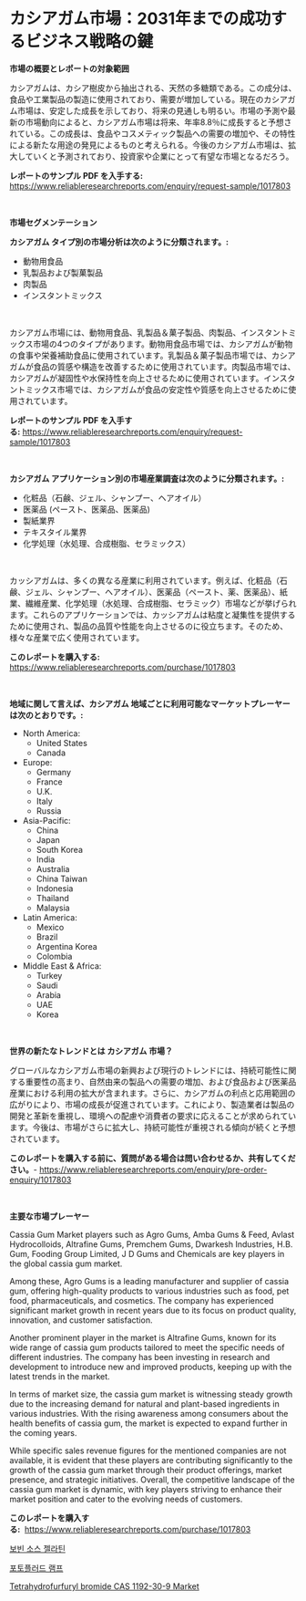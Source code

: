 <p><h1>カシアガム市場：2031年までの成功するビジネス戦略の鍵</h1></p><p><strong>市場の概要とレポートの対象範囲</strong></p>
<p><p>カシアガムは、カシア樹皮から抽出される、天然の多糖類である。この成分は、食品や工業製品の製造に使用されており、需要が増加している。現在のカシアガム市場は、安定した成長を示しており、将来の見通しも明るい。市場の予測や最新の市場動向によると、カシアガム市場は将来、年率8.8％に成長すると予想されている。この成長は、食品やコスメティック製品への需要の増加や、その特性による新たな用途の発見によるものと考えられる。今後のカシアガム市場は、拡大していくと予測されており、投資家や企業にとって有望な市場となるだろう。</p></p>
<p><strong>レポートのサンプル PDF を入手する:</strong> <a href="https://www.reliableresearchreports.com/enquiry/request-sample/1017803">https://www.reliableresearchreports.com/enquiry/request-sample/1017803</a></p>
<p>&nbsp;</p>
<p><strong>市場セグメンテーション</strong></p>
<p><strong>カシアガム タイプ別の市場分析は次のように分類されます。:</strong></p>
<p><ul><li>動物用食品</li><li>乳製品および製菓製品</li><li>肉製品</li><li>インスタントミックス</li></ul></p>
<p>&nbsp;</p>
<p><p>カシアガム市場には、動物用食品、乳製品＆菓子製品、肉製品、インスタントミックス市場の4つのタイプがあります。動物用食品市場では、カシアガムが動物の食事や栄養補助食品に使用されています。乳製品＆菓子製品市場では、カシアガムが食品の質感や構造を改善するために使用されています。肉製品市場では、カシアガムが凝固性や水保持性を向上させるために使用されています。インスタントミックス市場では、カシアガムが食品の安定性や質感を向上させるために使用されています。</p></p>
<p><strong>レポートのサンプル PDF を入手する:</strong>&nbsp;<a href="https://www.reliableresearchreports.com/enquiry/request-sample/1017803">https://www.reliableresearchreports.com/enquiry/request-sample/1017803</a></p>
<p>&nbsp;</p>
<p><strong> カシアガム アプリケーション別の市場産業調査は次のように分類されます。:</strong></p>
<p><ul><li>化粧品（石鹸、ジェル、シャンプー、ヘアオイル）</li><li>医薬品 (ペースト、医薬品、医薬品)</li><li>製紙業界</li><li>テキスタイル業界</li><li>化学処理（水処理、合成樹脂、セラミックス）</li></ul></p>
<p>&nbsp;</p>
<p><p>カッシアガムは、多くの異なる産業に利用されています。例えば、化粧品（石鹸、ジェル、シャンプー、ヘアオイル）、医薬品（ペースト、薬、医薬品）、紙業、繊維産業、化学処理（水処理、合成樹脂、セラミック）市場などが挙げられます。これらのアプリケーションでは、カッシアガムは粘度と凝集性を提供するために使用され、製品の品質や性能を向上させるのに役立ちます。そのため、様々な産業で広く使用されています。</p></p>
<p><strong>このレポートを購入する:</strong>&nbsp; <a href="https://www.reliableresearchreports.com/purchase/1017803">https://www.reliableresearchreports.com/purchase/1017803</a></p>
<p>&nbsp;</p>
<p><strong>地域に関して言えば、カシアガム 地域ごとに利用可能なマーケットプレーヤーは次のとおりです。:</strong></p>
<p><ul>
    <li>
        North America:
        <ul>
            <li>United States</li>
            <li>Canada</li>
        </ul>
    </li>
    <li>
        Europe:
        <ul>
            <li>Germany</li>
            <li>France</li>
            <li>U.K.</li>
            <li>Italy</li>
            <li>Russia</li>
        </ul>
    </li>
    <li>
        Asia-Pacific:
        <ul>
            <li>China</li>
            <li>Japan</li>
            <li>South Korea</li>
            <li>India</li>
            <li>Australia</li>
            <li>China Taiwan</li>
            <li>Indonesia</li>
            <li>Thailand</li>
            <li>Malaysia</li>
        </ul>
    </li>
    <li>
        Latin America:
        <ul>
            <li>Mexico</li>
            <li>Brazil</li>
            <li>Argentina Korea</li>
            <li>Colombia</li>
        </ul>
    </li>
    <li>
        Middle East & Africa:
        <ul>
            <li>Turkey</li>
            <li>Saudi</li>
            <li>Arabia</li>
            <li>UAE</li>
            <li>Korea</li>
        </ul>
    </li>
    </ul></p>
<p>&nbsp;</p>
<p><strong>世界の新たなトレンドとは カシアガム 市場？</strong></p>
<p><p>グローバルなカシアガム市場の新興および現行のトレンドには、持続可能性に関する重要性の高まり、自然由来の製品への需要の増加、および食品および医薬品産業における利用の拡大が含まれます。さらに、カシアガムの利点と応用範囲の広がりにより、市場の成長が促進されています。これにより、製造業者は製品の開発と革新を重視し、環境への配慮や消費者の要求に応えることが求められています。今後は、市場がさらに拡大し、持続可能性が重視される傾向が続くと予想されています。</p></p>
<p><strong>このレポートを購入する前に、質問がある場合は問い合わせるか、共有してください。</strong>- <a href="https://www.reliableresearchreports.com/enquiry/pre-order-enquiry/1017803">https://www.reliableresearchreports.com/enquiry/pre-order-enquiry/1017803</a></p>
<p>&nbsp;</p>
<p><strong>主要な市場プレーヤー</strong></p>
<p><p>Cassia Gum Market players such as Agro Gums, Amba Gums & Feed, Avlast Hydrocolloids, Altrafine Gums, Premchem Gums, Dwarkesh Industries, H.B. Gum, Fooding Group Limited, J D Gums and Chemicals are key players in the global cassia gum market.</p><p>Among these, Agro Gums is a leading manufacturer and supplier of cassia gum, offering high-quality products to various industries such as food, pet food, pharmaceuticals, and cosmetics. The company has experienced significant market growth in recent years due to its focus on product quality, innovation, and customer satisfaction.</p><p>Another prominent player in the market is Altrafine Gums, known for its wide range of cassia gum products tailored to meet the specific needs of different industries. The company has been investing in research and development to introduce new and improved products, keeping up with the latest trends in the market.</p><p>In terms of market size, the cassia gum market is witnessing steady growth due to the increasing demand for natural and plant-based ingredients in various industries. With the rising awareness among consumers about the health benefits of cassia gum, the market is expected to expand further in the coming years.</p><p>While specific sales revenue figures for the mentioned companies are not available, it is evident that these players are contributing significantly to the growth of the cassia gum market through their product offerings, market presence, and strategic initiatives. Overall, the competitive landscape of the cassia gum market is dynamic, with key players striving to enhance their market position and cater to the evolving needs of customers.</p></p>
<p><strong>このレポートを購入する:</strong>&nbsp;&nbsp;<a href="https://www.reliableresearchreports.com/purchase/1017803">https://www.reliableresearchreports.com/purchase/1017803</a></p>
<p><p><a href="https://medium.com/@brendantygibson56776/%EC%86%8C%EC%8A%A4-%EC%A0%A4%EB%9D%BC%ED%8B%B4-%EC%8B%9C%EC%9E%A5-%EB%B3%B4%EA%B3%A0%EC%84%9C%EB%8A%94-%EC%9D%B4-%EC%8B%9C%EC%9E%A5%EC%9D%98-%EC%B5%9C%EC%8B%A0-%ED%8A%B8%EB%A0%8C%EB%93%9C-%EB%B0%8F-%EC%84%B1%EC%9E%A5-%EA%B8%B0%ED%9A%8C%EB%A5%BC-%EB%B3%B4%EC%97%AC%EC%A4%8D%EB%8B%88%EB%8B%A4-c5dbff638b16">보빈 소스 젤라틴</a></p><p><a href="https://medium.com/@brendantygibson56776/%EC%82%AC%EC%A7%84-%ED%99%8D%EC%88%98-%EB%9E%A8%ED%94%84-%EC%8B%9C%EC%9E%A5-%EC%A0%90%EC%9C%A0%EC%9C%A8-%EB%B3%80%ED%99%94-%EB%B0%8F-%EC%8B%9C%EC%9E%A5-%EC%84%B1%EC%9E%A5-%EC%B6%94%EC%84%B8-2024-2031-00caa88b6d3c">포토플러드 램프</a></p><p><a href="https://view.publitas.com/reportprime-1/tetrahydrofurfuryl-bromide-cas-1192-30-9-market-size-evaluating-its-market-trends-growth-and-projections-2023-2030/">Tetrahydrofurfuryl bromide CAS 1192-30-9 Market</a></p></p>